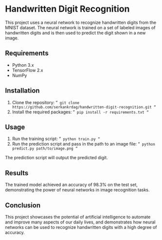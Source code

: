 # Handwritten Digit Recognition

This project uses a neural network to recognize handwritten digits from the MNIST dataset. The neural network is trained on a set of labeled images of handwritten digits and is then used to predict the digit shown in a new image.

## Requirements

- Python 3.x
- TensorFlow 2.x
- NumPy

## Installation

1. Clone the repository:
“`
git clone https://github.com/serkankrdag/handwritten-digit-recognition.git
“`
2. Install the required packages:
“`
pip install -r requirements.txt
“`

## Usage

1. Run the training script:
“`
python train.py
“`
2. Run the prediction script and pass in the path to an image file:
“`
python predict.py path/to/image.png
“`

The prediction script will output the predicted digit.

## Results

The trained model achieved an accuracy of 98.3% on the test set, demonstrating the power of neural networks in image recognition tasks.

## Conclusion

This project showcases the potential of artificial intelligence to automate and improve many aspects of our daily lives, and demonstrates how neural networks can be used to recognize handwritten digits with a high degree of accuracy. 

 
